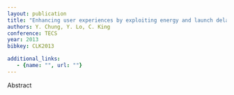 ```yaml
---
layout: publication
title: "Enhancing user experiences by exploiting energy and launch delay trade-off of mobile multimedia applications"
authors: Y. Chung, Y. Lo, C. King
conference: TECS
year: 2013
bibkey: CLK2013

additional_links:
   - {name: "", url: ""}
---
```

Abstract
